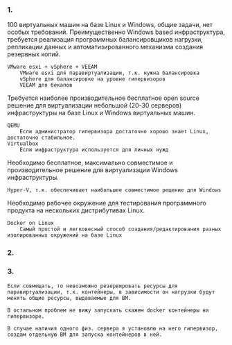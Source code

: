 ### 1.
100 виртуальных машин на базе Linux и Windows, общие задачи, нет особых требований. Преимущественно Windows based инфраструктура, требуется реализация программных балансировщиков нагрузки, репликации данных и автоматизированного механизма создания резервных копий.

    VMware esxi + vSphere + VEEAM
        VMware esxi для паравиртуализации, т.к. нужна балансировка
        vSphere для балансировке на уровне гипервизоров
        VEEAM для бекапов 

Требуется наиболее производительное бесплатное open source решение для виртуализации небольшой (20-30 серверов) инфраструктуры на базе Linux и Windows виртуальных машин.

    QEMU
        Если администратор гипервизора достаточно хорошо знает Linux, достаточно стабильное.
    Virtualbox    
        Если инфраструктура используется для личных нужд

Необходимо бесплатное, максимально совместимое и производительное решение для виртуализации Windows инфраструктуры.
 
    Hyper-V, т.к. обеспечивает наибольшее совместимое рещение для Windows

Необходимо рабочее окружение для тестирования программного продукта на нескольких дистрибутивах Linux.

    Docker on Linux
        Самый простой и легковесный способ создания/редактирования разных изолированных окружений на базе Linux

### 2.



### 3.
    Если совмещать, то невозможно резервировать ресурсы для паравиртуализации, т.к. контейнеры, в зависимости он нагрузки будут менять общие ресурсы, выдаваемые для ВМ.

    В остальном проблем не вижу запускать скажем docker контейнеры на гипервизоре.

    В случае наличия одного физ. сервера я установлю на него гипервизор, создам отдельную ВМ для запуска контейнеров в ней.




